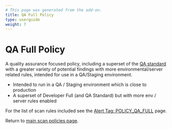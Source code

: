 ```yaml
---
# This page was generated from the add-on.
title: QA Full Policy
type: userguide
weight: 7
---
```


# QA Full Policy

A quality assurance focused policy, including a superset of the [QA standard](/docs/desktop/addons/scan-policies/policy-qa-std/) with a greater variety of potential findings with more environmental/server related rules, intended for use in a QA/Staging environment.

* Intended to run in a QA / Staging environment which is close to production
* A superset of Developer Full (and QA Standard) but with more env / server rules enabled


For the list of scan rules included see the [Alert Tag: POLICY_QA_FULL](/alerttags/policy_qa_full/) page.


Return to [main scan policies page](/docs/desktop/addons/scan-policies/).
